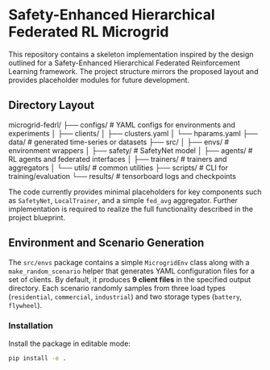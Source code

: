# Safety-Enhanced Hierarchical Federated RL Microgrid

This repository contains a skeleton implementation inspired by the design
outlined for a Safety-Enhanced Hierarchical Federated Reinforcement Learning
framework. The project structure mirrors the proposed layout and provides
placeholder modules for future development.

## Directory Layout

microgrid-fedrl/
├── configs/ # YAML configs for environments and experiments
│ ├── clients/
│ ├── clusters.yaml
│ └── hparams.yaml
├── data/ # generated time-series or datasets
├── src/
│ ├── envs/ # environment wrappers
│ ├── safety/ # SafetyNet model
│ ├── agents/ # RL agents and federated interfaces
│ ├── trainers/ # trainers and aggregators
│ └── utils/ # common utilities
├── scripts/ # CLI for training/evaluation
└── results/ # tensorboard logs and checkpoints


The code currently provides minimal placeholders for key components such as
`SafetyNet`, `LocalTrainer`, and a simple `fed_avg` aggregator. Further
implementation is required to realize the full functionality described in the
project blueprint.

## Environment and Scenario Generation

The `src/envs` package contains a simple `MicrogridEnv` class along with a
`make_random_scenario` helper that generates YAML configuration files for a set
of clients. By default, it produces **9 client files** in the specified output
directory. Each scenario randomly samples from three load types (`residential`,
`commercial`, `industrial`) and two storage types (`battery`, `flywheel`).

### Installation

Install the package in editable mode:

```bash
pip install -e .